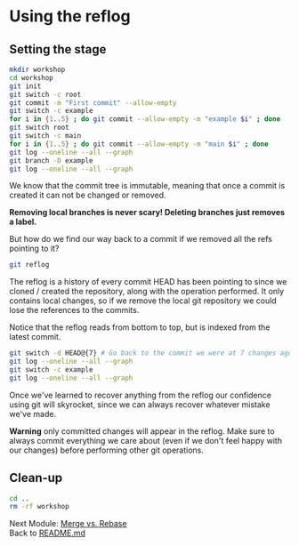 # Using the reflog

## Setting the stage

```sh
mkdir workshop
cd workshop
git init
git switch -c root
git commit -m "First commit" --allow-empty
git switch -c example
for i in {1..5} ; do git commit --allow-empty -m "example $i" ; done
git switch root
git switch -c main
for i in {1..5} ; do git commit --allow-empty -m "main $i" ; done
git log --oneline --all --graph
git branch -D example
git log --oneline --all --graph
```

We know that the commit tree is immutable, meaning that once a commit is created
it can not be changed or removed.

**Removing local branches is never scary! Deleting branches just removes a label.**

But how do we find our way back to a commit
if we removed all the refs pointing to it?

```sh
git reflog
```

The reflog is a history of every commit HEAD has been pointing to since we cloned
/ created the repository, along with the operation performed. It only contains local changes, so if we remove the
local git repository we could lose the references to the commits.

Notice that the reflog reads from bottom to top, but is indexed from the latest
commit.

```sh
git switch -d HEAD@{7} # Go back to the commit we were at 7 changes ago
git log --oneline --all --graph
git switch -c example
git log --oneline --all --graph
```

Once we've learned to recover anything from the reflog our confidence using
git will skyrocket, since we can always recover whatever mistake we've made.

**Warning** only committed changes will appear in the reflog. Make sure to
always commit everything we care about (even if we don't feel happy with our
changes) before performing other git operations.

## Clean-up

```sh
cd ..
rm -rf workshop
```


Next Module: [Merge vs. Rebase](05_merge_vs_rebase.md)  
Back to [README.md](README.md)
